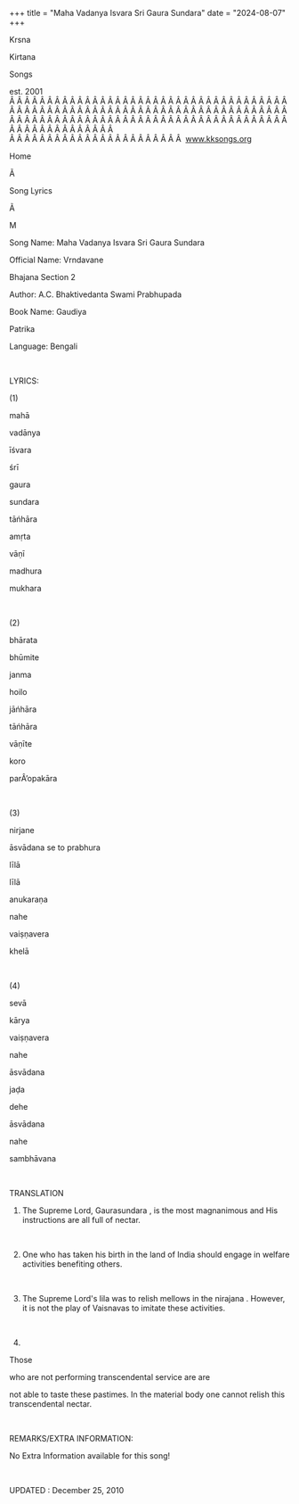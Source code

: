+++ 
title = "Maha Vadanya Isvara Sri Gaura Sundara"
date = "2024-08-07"
+++

Krsna
 
Kirtana
 
Songs

est. 2001
Â Â Â Â Â Â Â Â Â Â Â Â Â Â Â Â Â Â Â Â Â Â Â Â Â Â Â Â Â Â Â Â Â Â Â Â Â Â Â Â Â Â Â Â Â Â Â Â Â Â Â Â Â Â Â Â Â Â Â Â Â Â Â Â Â Â Â Â Â Â Â Â Â Â Â Â Â Â Â Â Â Â Â Â Â Â Â Â Â Â Â Â Â Â Â Â Â Â Â Â Â Â Â Â Â Â Â Â Â Â Â Â Â Â Â Â Â Â Â Â Â Â Â Â Â  
Â Â Â Â Â Â Â Â Â Â Â Â Â Â Â Â Â Â Â Â Â Â Â  
www.kksongs.org








Home
 
Ã 
 
Song Lyrics
 
Ã 
 
M


Song Name: 
Maha Vadanya Isvara Sri Gaura Sundara




Official Name: 
Vrndavane
 
Bhajana
 Section 2


Author: 
A.C. 
Bhaktivedanta
 Swami 
Prabhupada


Book Name: 
Gaudiya


Patrika


Language: 
Bengali




 


LYRICS:


(1)


mahā
 
vadānya
 
īśvara
 
śrī
 
gaura
 
sundara


tāńhāra
 
amṛta
 
vāṇī
 
madhura
 
mukhara


 


(2)


bhārata
 
bhūmite
 
janma
 
hoilo
 
jāńhāra


tāńhāra
 
vāṇīte
 
koro
 
parÂ’opakāra


 


(3)


nirjane
 
āsvādana
 se to 
prabhura
 
līlā


līlā
 
anukaraṇa
 
nahe
 
vaiṣṇavera
 
khelā


 


(4)


sevā
 
kārya
 
vaiṣṇavera
 
nahe
 
āsvādana


jaḍa
 
dehe
 
āsvādana


nahe
 
sambhāvana


 


TRANSLATION


1) The Supreme Lord, 
Gaurasundara
, is the most magnanimous and His instructions
are all full of nectar. 


 


2) One who has taken his birth in
the land of India should engage in welfare activities benefiting others. 


 


3) The Supreme Lord's 
lila
 was to relish mellows in the 
nirajana
. However, it is not the play of 
Vaisnavas
 to imitate these activities.


 


4) 
Those

who are not performing transcendental service are 
are

not able to taste these pastimes. In the material body one cannot relish this
transcendental nectar.


 


REMARKS/EXTRA INFORMATION:


No Extra
Information available for this song!


 


UPDATED
:
 December 25, 2010
